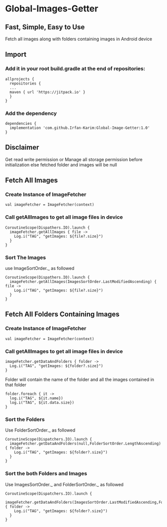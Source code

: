 # Global-Images-Getter
## Fast, Simple, Easy to Use
Fetch all images along with folders containing images in Android device

## Import

### Add it in your root build.gradle at the end of repositories:

```
allprojects {
  repositories {
  ...
  maven { url 'https://jitpack.io' }
  }
}
```

### Add the dependency

```
dependencies {
  implementation 'com.github.Irfan-Karim:Global-Image-Getter:1.0' 
}
```

## Disclaimer
Get read write permission or Manage all storage permission before initialization else fetched folder and images will be null

## Fetch All Images

### Create Instance of ImageFetcher

```
val imageFetcher = ImageFetcher(context)
```

### Call getAllImages to get all image files in device

```
CoroutineScope(Dispathers.IO).launch {
  imageFetcher.getAllImages { file ->
    Log.i("TAG", "getImages: ${file?.size}")
  }
}
```

### Sort The Images

use ImageSortOrder._ as followed

```
CoroutineScope(Dispathers.IO).launch {
  imageFetcher.getAllImages(ImagesSortOrder.LastModifiedAscending) { file ->
    Log.i("TAG", "getImages: ${file?.size}")
  }
}
```

## Fetch All Folders Containing Images

### Create Instance of ImageFetcher

```
val imageFetcher = ImageFetcher(context)
```

### Call getAllImages to get all image files in device

```
imageFetcher.getDataAndFolders { folder ->
  Log.i("TAG", "getImages: ${folder?.size}")
}
```

Folder will contain the name of the folder and all the images contained in that folder

```
folder.foreach { it ->
  log.i("TAG", ${it.name})
  log.i("TAG", ${it.data.size})
}
```

### Sort the Folders

Use FolderSortOrder._ as followed

```
CoroutineScope(Dispatchers.IO).launch {
  imageFetcher.getDataAndFolders(null,FolderSortOrder.LengthAscending) { folder ->
    Log.i("TAG", "getImages: ${folder?.size}")
  }
}
```

### Sort the both Folders and Images

Use ImagesSortOrder._ and FolderSortOrder._ as followed

```
CoroutineScope(Dispatchers.IO).launch {
  imageFetcher.getDataAndFolders(ImagesSortOrder.LastModifiedAscending,FolderSortOrder.LengthAscending) { folder ->
    Log.i("TAG", "getImages: ${folder?.size}")
  }
}
```
